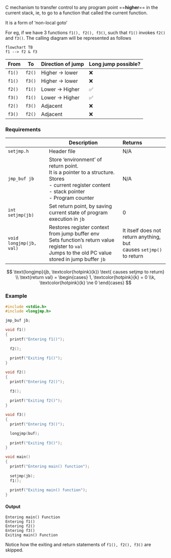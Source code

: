 C mechanism to transfer control to any program point ==**higher**== in the current stack, ie, to go to a function that called the current function.

It is a form of ‘non-local goto’

For eg, if we have 3 functions `f1(), f2(), f3()`, such that `f1()` invokes `f2()` and `f3()`. The calling diagram will be represented as follows

```mermaid
flowchart TB
f1 --> f2 & f3
```

| From   | To     | Direction of jump  | Long jump possible? |
| ------ | ------ | ------------------ | ------------------- |
| `f1()` | `f2()` | Higher $\to$ lower | ❌                   |
| `f1()` | `f3()` | Higher $\to$ lower | ❌                   |
| `f2()` | `f1()` | Lower $\to$ Higher | ✅                   |
| `f3()` | `f1()` | Lower $\to$ Higher | ✅                   |
| `f2()` | `f3()` | Adjacent           | ❌                   |
| `f3()` | `f2()` | Adjacent           | ❌                   |

### Requirements

|                         | Description                                                  | Returns                                                      |
| ----------------------- | ------------------------------------------------------------ | :----------------------------------------------------------- |
| `setjmp.h`              | Header file                                                  | N/A                                                          |
| `jmp_buf jb`            | Store ‘environment’ of return point.<br />It is a pointer to a structure.<br />Stores<br />- current register content<br />- stack pointer<br />- Program counter | N/A                                                          |
| `int setjmp(jb)`        | Set return point, by saving current state of program execution in `jb` | 0                                                            |
| `void longjmp(jb, val)` | Restores register context from jump buffer env<br/>Sets function’s return value register to `val`<br/>Jumps to the old PC value stored in jump buffer `jb` | It itself does not return anything, but<br />causes `setjmp()` to return |

$$
\text{longjmp}(jb, \textcolor{hotpink}{k}) 
\text{ causes setjmp to return} \\
\text{return val} = \begin{cases}
1, \textcolor{hotpink}{k} = 0 \\k, \textcolor{hotpink}{k} \ne 0
\end{cases}
$$

### Example

```c
#include <stdio.h>
#include <longjmp.h>

jmp_buf jb;

void f1()
{
  printf("Entering f1()");
  
  f2();
  
  printf("Exiting f1()");
}

void f2()
{
  printf("Entering f2()");
  
  f3();
  
  printf("Exiting f2()");
}

void f3()
{
  printf("Entering f3()");

  longjmp(buf);
  
  printf("Exiting f3()");
}

void main()
{
  printf("Entering main() function");
  
  setjmp(jb);
  f1();
	
  printf("Exiting main() function");
}
```

#### Output

```
Entering main() Function
Entering f1()
Entering f2()
Entering f3()
Exiting main() Function
```

Notice how the exiting and return statements of `f1(), f2(), f3()` are skipped.
